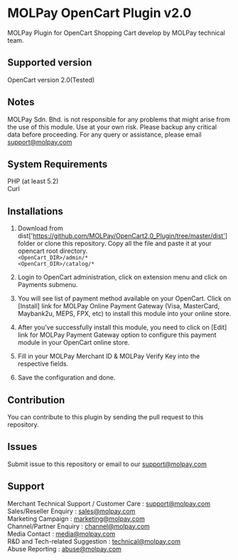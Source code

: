 MOLPay OpenCart Plugin v2.0
==============================
MOLPay Plugin for OpenCart Shopping Cart develop by MOLPay technical team.

Supported version
-----------------
OpenCart version 2.0(Tested)

Notes
-----
MOLPay Sdn. Bhd. is not responsible for any problems that might arise from the use of this module. 
Use at your own risk. Please backup any critical data before proceeding. For any query or 
assistance, please email support@molpay.com

System Requirements
--------------------
PHP (at least 5.2) <br>
Curl

Installations
-------------
1. Download from dist['https://github.com/MOLPay/OpenCart2.0_Plugin/tree/master/dist'] folder or clone this repository. Copy all the file and paste it at your opencart root directory.  
`<OpenCart_DIR>/admin/*`  
`<OpenCart_DIR>/catalog/*`

2. Login to OpenCart administration, click on extension menu and click on Payments submenu.

3. You will see list of payment method available on your OpenCart. Click on [Install] link for MOLPay Online Payment Gateway (Visa, MasterCard, Maybank2u, MEPS, FPX, etc) to install this module into your online store.  

4. After you’ve successfully install this module, you need to click on [Edit] link for MOLPay Payment Gateway option to configure this payment module in your OpenCart online store.

5. Fill in your MOLPay Merchant ID & MOLPay Verify Key into the respective fields.

6. Save the configuration and done.

Contribution
------------
You can contribute to this plugin by sending the pull request to this repository.

Issues
------------
Submit issue to this repository or email to our support@molpay.com

Support
-------
Merchant Technical Support / Customer Care : support@molpay.com <br>
Sales/Reseller Enquiry : sales@molpay.com <br>
Marketing Campaign : marketing@molpay.com <br>
Channel/Partner Enquiry : channel@molpay.com <br>
Media Contact : media@molpay.com <br>
R&D and Tech-related Suggestion : technical@molpay.com <br>
Abuse Reporting : abuse@molpay.com
